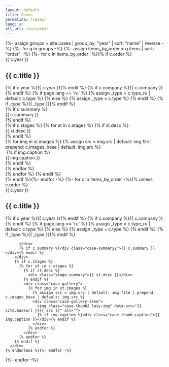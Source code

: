 ```yaml
---
layout: default
title: Cases
permalink: /cases/
lang: en
alt_url: /ru/cases/
---
```

<div class="featured-cases">
  {%- assign groups = site.cases | group_by: "year" | sort: "name" | reverse -%}
  {%- for g in groups -%}
    {%- assign items_by_order = g.items | sort: "order" -%}
    {%- for c in items_by_order -%}{% if c.order %}
      <div class="case-block">
        <div class="case-year-rail">{{ c.year }}</div>
        <div class="case-meta2">
          <div class="case-title-row">
            <h2 class="case-title3">{{ c.title }}</h2>
          </div>
          <div class="case-meta2-inline">
            {% if c.year %}<span class="case-year-inline">{{ c.year }}</span>{% endif %}
            {% if c.company %}<span class="case-company">{{ c.company }}</span>{% endif %}
            {% if page.lang == 'ru' %}
  {% assign _type = c.type_ru | default: c.type %}
{% else %}
  {% assign _type = c.type %}
{% endif %}
{% if _type %}<span class="case-type">{{ _type }}</span>{% endif %}
          </div>
          {% if c.summary %}<div class="case-summary2">{{ c.summary }}</div>{% endif %}
        </div>
        {% if c.stages %}
          {% for st in c.stages %}
            {% if st.desc %}
              <div class="stage-summary">{{ st.desc }}</div>
            {% endif %}
            <div class="case-gallery">
              {% for img in st.images %}
                {% assign src = img.src | default: img.file | prepend: c.images_base | default: img.src %}
                <div class="case-gallery-item">
                  <img class="case-thumb2 lazy-img" data-src="{{ site.baseurl }}{{ src }}" alt="">
                  {% if img.caption %}<div class="case-thumb-caption">{{ img.caption }}</div>{% endif %}
                </div>
              {% endfor %}
            </div>
          {% endfor %}
        {% endif %}
      </div>
    {% endif %}{%- endfor -%}
    {%- for c in items_by_order -%}{% unless c.order %}
      <div class="case-block">
        <div class="case-year-rail">{{ c.year }}</div>
        <div class="case-meta2">
          <div class="case-title-row">
            <h2 class="case-title3">{{ c.title }}</h2>
          </div>
          <div class="case-meta2-inline">
            {% if c.year %}<span class="case-year-inline">{{ c.year }}</span>{% endif %}
            {% if c.company %}<span class="case-company">{{ c.company }}</span>{% endif %}
            {% if page.lang == 'ru' %}
  {% assign _type = c.type_ru | default: c.type %}
{% else %}
  {% assign _type = c.type %}
{% endif %}
{% if _type %}<span class="case-type">{{ _type }}</span>{% endif %}

          </div>
          {% if c.summary %}<div class="case-summary2">{{ c.summary }}</div>{% endif %}
        </div>
        {% if c.stages %}
          {% for st in c.stages %}
            {% if st.desc %}
              <div class="stage-summary">{{ st.desc }}</div>
            {% endif %}
            <div class="case-gallery">
              {% for img in st.images %}
                {% assign src = img.src | default: img.file | prepend: c.images_base | default: img.src %}
                <div class="case-gallery-item">
                  <img class="case-thumb2 lazy-img" data-src="{{ site.baseurl }}{{ src }}" alt="">
                  {% if img.caption %}<div class="case-thumb-caption">{{ img.caption }}</div>{% endif %}
                </div>
              {% endfor %}
            </div>
          {% endfor %}
        {% endif %}
      </div>
    {% endunless %}{%- endfor -%}
  {%- endfor -%}
</div>
